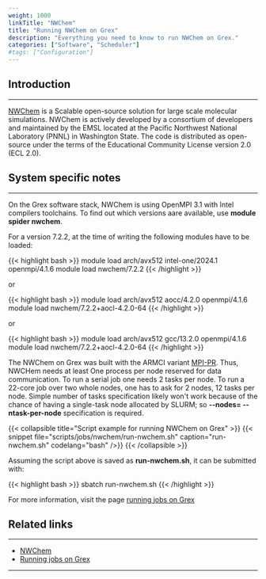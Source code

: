 ```yaml
---
weight: 1000
linkTitle: "NWChem"
title: "Running NWChem on Grex"
description: "Everything you need to know to run NWChem on Grex."
categories: ["Software", "Scheduler"]
#tags: ["Configuration"]
---
```


## Introduction
---

[NWChem](https://nwchemgit.github.io/) is a Scalable open-source solution for large scale molecular simulations. NWChem is actively developed by a consortium of developers and maintained by the EMSL located at the Pacific Northwest National Laboratory (PNNL) in Washington State. The code is distributed as open-source under the terms of the Educational Community License version 2.0 (ECL 2.0).

## System specific notes
---

On the Grex software stack, NWChem is using OpenMPI 3.1 with Intel compilers toolchains. To find out which versions aare available, use **module spider nwchem**.

For a version 7.2.2, at the time of writing the following modules have to be loaded:

{{< highlight bash >}}
module load arch/avx512 intel-one/2024.1 openmpi/4.1.6 
module load nwchem/7.2.2
{{< /highlight >}}

or

{{< highlight bash >}}
module load arch/avx512  aocc/4.2.0  openmpi/4.1.6
module load nwchem/7.2.2+aocl-4.2.0-64
{{< /highlight >}}

or

{{< highlight bash >}}
module load arch/avx512  gcc/13.2.0  openmpi/4.1.6 
module load nwchem/7.2.2+aocl-4.2.0-64
{{< /highlight >}}

The NWChem on Grex was built with the ARMCI variant [MPI-PR](https://github.com/nwchemgit/nwchem/wiki/ARMCI). Thus, NWCHem needs at least One process per node reserved for data communication. To run a serial job one needs 2 tasks per node. To run a 22-core job over two whole nodes, one has to ask for 2 nodes, 12 tasks per node. Simple number of tasks specification likely won't work because of the chance of having a single-task node allocated by SLURM; so __-\-nodes= -\-ntask-per-node__ specification is required.

{{< collapsible title="Script example for running NWChem on Grex" >}}
{{< snippet
    file="scripts/jobs/nwchem/run-nwchem.sh"
    caption="run-nwchem.sh"
    codelang="bash"
/>}}
{{< /collapsible >}}

Assuming the script above is saved as __run-nwchem.sh__, it can be submitted with:

{{< highlight bash >}}
sbatch run-nwchem.sh
{{< /highlight >}}

For more information, visit the page [running jobs on Grex](running-jobs)

## Related links
---

* [NWChem](https://nwchemgit.github.io/) 
* [Running jobs on Grex](running-jobs)

---

<!-- {{< treeview display="tree" />}} -->

<!-- Changes and update:
* Last revision: Aug 28, 2024. 
-->
